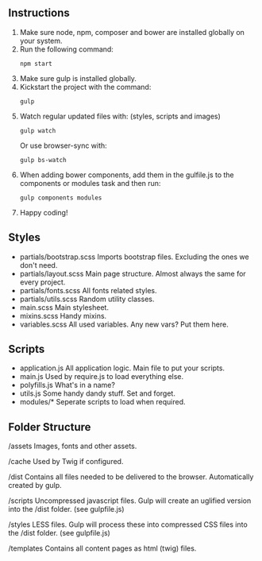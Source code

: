 ## Instructions

1. Make sure node, npm, composer and bower are installed globally on your system.
2. Run the following command:
    ```
    npm start
    ```
3. Make sure gulp is installed globally.
4. Kickstart the project with the command:
    ```
    gulp
    ```
5. Watch regular updated files with: (styles, scripts and images)
    ```
    gulp watch
    ```
    Or use browser-sync with:
    ```
    gulp bs-watch
    ```
6. When adding bower components, add them in the gulfile.js to the components or modules task and then run:
    ```
    gulp components modules
    ```
7. Happy coding!


## Styles

  * partials/bootstrap.scss
    Imports bootstrap files. Excluding the ones we don't need.
  * partials/layout.scss
    Main page structure. Almost always the same for every project.
  * partials/fonts.scss
    All fonts related styles.
  * partials/utils.scss
    Random utility classes.
  * main.scss
    Main stylesheet.
  * mixins.scss
    Handy mixins.
  * variables.scss
    All used variables. Any new vars? Put them here.

## Scripts

  * application.js
    All application logic. Main file to put your scripts.
  * main.js
    Used by require.js to load everything else.
  * polyfills.js
    What's in a name?
  * utils.js
    Some handy dandy stuff. Set and forget.
  * modules/*
    Seperate scripts to load when required.


## Folder Structure

/assets
Images, fonts and other assets.

/cache
Used by Twig if configured.

/dist
Contains all files needed to be delivered to the browser. Automatically created by gulp.

/scripts
Uncompressed javascript files. Gulp will create an uglified version into the /dist folder. (see gulpfile.js)

/styles
LESS files. Gulp will process these into compressed CSS files into the /dist folder. (see gulpfile.js)

/templates
Contains all content pages as html (twig) files.
